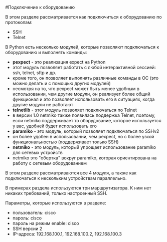 #Подключение к оборудованию

В этом разделе рассматривается как подключиться к оборудованию по протоколам:
* SSH
* Telnet

В Python есть несколько модулей, которые позволяют подключаться к оборудованию и выполнять команды:
* __pexpect__ - это реализация expect на Python
 * этот модуль позволяет работать с любой интерактивной сессией: ssh, telnet, sftp и др.
 * кроме того, он позволяет выполнять различные команды в ОС (это можно делать и с помощью других модулей)
 * несмотря на то, что pexpect может быть менее удобным в использовании, чем другие модули, он реализует более общий функционал и это позволяет использовать его в ситуациях, когда другие модули не работают 
* __telnetlib__ - этот модуль позволяет подключаться по Telnet
 * в версии 1.0 netmiko также появилась поддержка Telnet, поэтому, если netmiko поддерживает то оборудование, которое используется у вас, удобней будет использовать его
* __paramiko__ - это модуль, который позволяет подключаться по SSHv2
 * он более удобен в использовании, чем pexpect, но с более узкой функциональностью (поддерживает только SSH)
* __netmiko__ - это модуль, который упрощает использование paramiko для сетевых устройств
 * netmiko это "обертка" вокруг paramiko, которая ориентирована на работу с сетевым оборудованием

В этом разделе рассматриваются все 4 модуля, а также как подключаться к нескольким устройствам параллельно.


В примерах раздела используются три маршрутизатора.
К ним нет никаких требований, только настроенный SSH.

Параметры, которые используются в разделе:
* пользователь: cisco
* пароль: cisco
* пароль на режим enable: cisco
* SSH версии 2
* IP-адреса: 192.168.100.1, 192.168.100.2, 192.168.100.3

